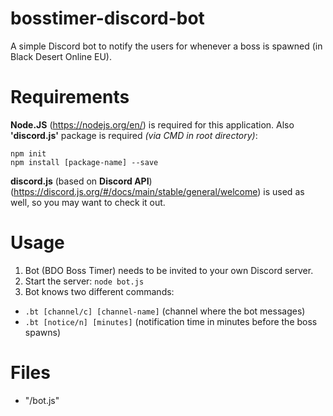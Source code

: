 # bosstimer-discord-bot
A simple Discord bot to notify the users for whenever a boss is spawned (in Black Desert Online EU).

# Requirements
__Node.JS__ (https://nodejs.org/en/) is required for this application. Also __'discord.js'__ package is required _(via CMD in root directory)_:

```
npm init
npm install [package-name] --save
```

__discord.js__ (based on **Discord API**) (https://discord.js.org/#/docs/main/stable/general/welcome) is used as well, so you may want to check it out.

# Usage
1. Bot (BDO Boss Timer) needs to be invited to your own Discord server.
2. Start the server: `node bot.js`
3. Bot knows two different commands:
  * `.bt [channel/c] [channel-name]` (channel where the bot messages)
  * `.bt [notice/n] [minutes]` (notification time in minutes before the boss spawns)

# Files
* "/bot.js"
